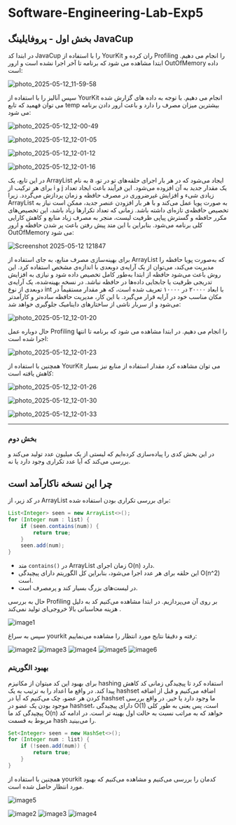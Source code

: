 # Software-Engineering-Lab-Exp5

## بخش اول - پروفایلینگ JavaCup
در ابتدا کد JavaCup را با استفاده از YourKit ران کرده و Profiling را انجام می دهیم. ابتدا مشاهده می شود که برنامه تا آخر اجرا نشده است و ارور OutOfMemory داده است:

![photo_2025-05-12_11-59-58](https://github.com/user-attachments/assets/8a59ad6c-3e8c-4756-a4bf-f68e521bb513)

سپس آنالیز را با استفاده از YourKit انجام می دهیم. با توجه به داده های گزارش شده می توان فهمید که تابع temp بیشترین میزان مصرف را دارد و باعث ارور دادن برنامه می شود:

![photo_2025-05-12_12-00-49](https://github.com/user-attachments/assets/0bbf2ba1-5a46-45af-8e27-b5d54ba0ef40)


![photo_2025-05-12_12-01-05](https://github.com/user-attachments/assets/88ca3069-673a-41c5-9573-97677f83f091)


![photo_2025-05-12_12-01-12](https://github.com/user-attachments/assets/b09f9362-aebc-4c47-a6eb-9f9a1b51f37f)


![photo_2025-05-12_12-01-16](https://github.com/user-attachments/assets/215c723d-63af-49fd-835d-96a4055dec08)


در این تابع، یک ArrayList به نام a ایجاد می‌شود که در هر بار اجرای حلقه‌های تو در تو، برای هر ترکیب از i و j یک مقدار جدید به آن افزوده می‌شود. این فرآیند باعث ایجاد تعداد زیادی شیء و افزایش غیرضروری در مصرف حافظه و زمان پردازش می‌گردد. زیرا ArrayList به صورت پویا عمل می‌کند و با هر بار افزودن عنصر جدید، ممکن است نیاز به تخصیص حافظه‌ی تازه‌ای داشته باشد. زمانی که تعداد تکرارها زیاد باشد، این تخصیص‌های مکرر حافظه و گسترش پیاپی ظرفیت لیست، منجر به مصرف زیاد منابع و کاهش کارایی کلی برنامه می‌شود. بنابراین با این متد پیش رفتن باعث پر شدن حافظه و ارور OutOfMemory می شود:

![Screenshot 2025-05-12 121847](https://github.com/user-attachments/assets/374bbe60-e6e6-44b1-b005-6fc61d1e623e)

برای بهینه‌سازی مصرف منابع، به جای استفاده از ArrayList که به‌صورت پویا حافظه را مدیریت می‌کند، می‌توان از یک آرایه‌ی دوبعدی با اندازه‌ی مشخص استفاده کرد. این روش باعث می‌شود حافظه از ابتدا به‌طور کامل تخصیص داده شود و نیازی به افزایش تدریجی ظرفیت یا جابجایی داده‌ها در حافظه نباشد. در نسخه بهینه‌شده، یک آرایه‌ی دوبعدی از نوع int با ابعاد ۲۰۰۰۰ در ۱۰۰۰۰ تعریف شده است، که هر مقدار مستقیماً در مکان مناسب خود در آرایه قرار می‌گیرد. با این کار، مدیریت حافظه ساده‌تر و کارآمدتر می‌شود و از سربار ناشی از ساختارهای داینامیک جلوگیری خواهد شد:

![photo_2025-05-12_12-01-20](https://github.com/user-attachments/assets/8e1d2484-91fd-4e38-899c-a061a3e8185e)


حال دوباره عمل Profiling را انجام می دهیم. در ابتدا مشاهده می شود که برنامه تا انتها اجرا شده است:

![photo_2025-05-12_12-01-23](https://github.com/user-attachments/assets/e2ff4a61-8464-4feb-9f47-9478f83478bb)

همچنین با استفاده از YourKit می توان مشاهده کرد مقدار استفاده از منابع نیز بسیار کاهش یافته است:

![photo_2025-05-12_12-01-26](https://github.com/user-attachments/assets/a7c9efde-fa29-4232-adfa-ec95659715e5)


![photo_2025-05-12_12-01-30](https://github.com/user-attachments/assets/98903a19-f2b0-4057-a436-e9328735d8b8)


![photo_2025-05-12_12-01-33](https://github.com/user-attachments/assets/9200250f-02b6-474a-be81-fa31e909c134)


---

### بخش دوم

در این بخش کدی را پیاده‌سازی کرده‌ایم که لیستی از یک میلیون عدد تولید می‌کند و بررسی می‌کند که آیا عدد تکراری وجود دارد یا نه.

## چرا این نسخه ناکارآمد است

در کد زیر، از ArrayList برای بررسی تکراری بودن استفاده شده:

```java
List<Integer> seen = new ArrayList<>();
for (Integer num : list) {
    if (seen.contains(num)) {
        return true;
    }
    seen.add(num);
}
```

- متد `contains()` در ArrayList زمان اجرای O(n) دارد.
- این حلقه برای هر عدد اجرا می‌شود، بنابراین کل الگوریتم دارای پیچیدگی O(n^2) است.
- در لیست‌های بزرگ بسیار کند و پرمصرف است.

حال به بررسی Profiling بر روی آن می‌پردازیم. در ابتدا مشاهده می‌کنیم کد به دلیل هزینه محاسباتی بالا خروجی‌ای تولید نمی‌کند .

![image1](pics/1.png)

سپس به سراغ yourkit رفته و دقیقا نتایج مورد انتظار را مشاهده می‌نماییم:

![image2](pics/2.png)
![image3](pics/3.png)
![image4](pics/4.png)
![image5](pics/5.png)
![image6](pics/6.png)

### بهبود الگوریتم
برای بهبود این کد میتوان از مکانیزم hashing استفاده کرد تا پیچیدگی زمانی کد کاهش پیدا کند. در واقع ما اعداد را به ترتیب به یک hashset اضافه می‌کنیم و قبل از اضافه کردن هر عضو،
چک می‌کنیم که آیا در hashset ما وجود دارد یا خیر.
در واقع بررسی موجود بودن یک عضو در hashset،
دارای پیچیدگی O(1)
است، پس یعنی به طور کلی پیچیدگی کد ما O(n)
خواهد که به مراتب نسبت به حالت اول بهینه تر است.
در ادامه کد مربوط به قسمت hash را می‌بینید.
```java
Set<Integer> seen = new HashSet<>();
for (Integer num : list) {
    if (!seen.add(num)) {
        return true;
    }
}
```
همچنین با استفاده از yourkit کدمان را بررسی می‌کنیم
و مشاهده می‌کنیم که بهبود مورد انتظار حاصل شده است.

![image5](pics/10.jpg)

![image2](pics/7.jpg)
![image3](pics/8.jpg)
![image4](pics/9.jpg)
